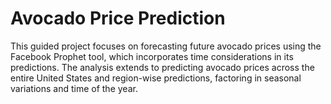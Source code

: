 # Avocado Price Prediction
 This guided project focuses on forecasting future avocado prices using the Facebook Prophet tool, which incorporates time considerations in its predictions. The analysis extends to predicting avocado prices across the entire United States and region-wise predictions, factoring in seasonal variations and time of the year.
